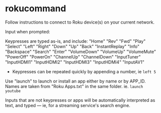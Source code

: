 # rokucommand
 Follow instructions to connect to Roku device(s) on your current network.

 Input when prompted:

 Keypresses are typed as-is, and include:
 "Home" "Rev" "Fwd" "Play" "Select" "Left" "Right" "Down" "Up" "Back" "InstantReplay" "Info" "Backspace" "Search" "Enter" "VolumeDown" "VolumeUp" "VolumeMute" "PowerOff" "PowerOn" "ChannelUp" "ChannelDown" "InputTuner" "InputHDMI1" "InputHDMI2" "InputHDMI3" "InputHDMI4" "InputAV1"

 * Keypresses can be repeated quickly by appending a number, ie `left 5`

 Use "launch" to launch or install an app either by name or by APP_ID.  Names are taken from "Roku Apps.txt" in the same folder.  ie. `launch youtube`

Inputs that are not keypresses or apps will be automatically interpreted as text, and typed — ie, for a streaming service\'s search engine.
